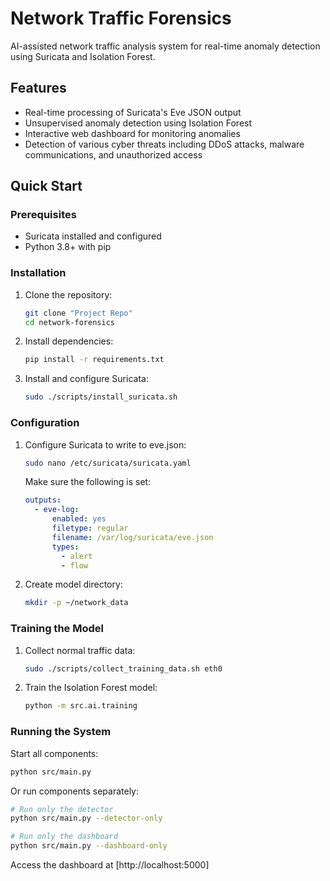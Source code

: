 # Network Traffic Forensics

AI-assisted network traffic analysis system for real-time anomaly detection using Suricata and Isolation Forest.

## Features

- Real-time processing of Suricata's Eve JSON output
- Unsupervised anomaly detection using Isolation Forest
- Interactive web dashboard for monitoring anomalies
- Detection of various cyber threats including DDoS attacks, malware communications, and unauthorized access

## Quick Start

### Prerequisites

- Suricata installed and configured
- Python 3.8+ with pip

### Installation

1. Clone the repository:
   ```bash
   git clone "Project Repo"
   cd network-forensics
   
2. Install dependencies:
    
    ```bash
    pip install -r requirements.txt
    
    ```
    
3. Install and configure Suricata:
    
    ```bash
    sudo ./scripts/install_suricata.sh
    
    ```
    

### Configuration

1. Configure Suricata to write to eve.json:
    
    ```bash
    sudo nano /etc/suricata/suricata.yaml
    
    ```
    
    Make sure the following is set:
    
    ```yaml
    outputs:
      - eve-log:
          enabled: yes
          filetype: regular
          filename: /var/log/suricata/eve.json
          types:
            - alert
            - flow
    
    ```
    
2. Create model directory:
    
    ```bash
    mkdir -p ~/network_data
    
    ```
    

### Training the Model

1. Collect normal traffic data:
    
    ```bash
    sudo ./scripts/collect_training_data.sh eth0
    
    ```
    
2. Train the Isolation Forest model:
    
    ```bash
    python -m src.ai.training
    
    ```
    

### Running the System

Start all components:

```bash
python src/main.py

```

Or run components separately:

```bash
# Run only the detector
python src/main.py --detector-only

# Run only the dashboard
python src/main.py --dashboard-only

```

Access the dashboard at [http://localhost:5000]